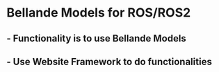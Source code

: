 # Bellande Models for ROS/ROS2 

## - Functionality is to use Bellande Models

## - Use Website Framework to do functionalities
